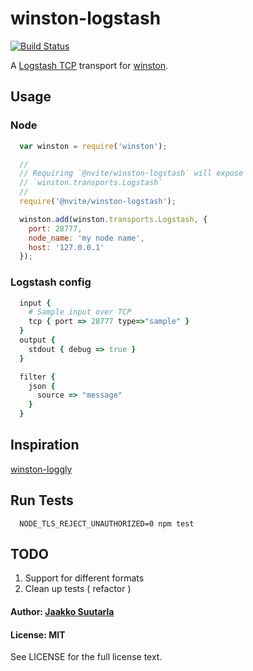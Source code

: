 # winston-logstash

[![Build Status](https://travis-ci.org/jaakkos/winston-logstash.png?branch=master)](https://travis-ci.org/jaakkos/winston-logstash)

A [Logstash TCP][0] transport for [winston][1].

## Usage

### Node

``` js
  var winston = require('winston');

  //
  // Requiring `@nvite/winston-logstash` will expose
  // `winston.transports.Logstash`
  //
  require('@nvite/winston-logstash');

  winston.add(winston.transports.Logstash, {
    port: 28777,
    node_name: 'my node name',
    host: '127.0.0.1'
  });
```

### Logstash config

``` ruby
  input {
    # Sample input over TCP
    tcp { port => 28777 type=>"sample" }
  }
  output {
    stdout { debug => true }
  }

  filter {
    json {
      source => "message"
    }
  }

```

## Inspiration
[winston-loggly][2]

## Run Tests

```
  NODE_TLS_REJECT_UNAUTHORIZED=0 npm test
```

## TODO

1. Support for different formats
2. Clean up tests ( refactor )

#### Author: [Jaakko Suutarla](https://github.com/jaakkos)

#### License: MIT

See LICENSE for the full license text.

[0]: http://logstash.net/
[1]: https://github.com/flatiron/winston
[2]: https://github.com/indexzero/winston-loggly
